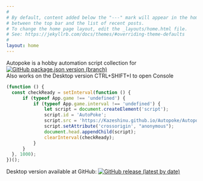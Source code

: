 ```yaml
---
#
# By default, content added below the "---" mark will appear in the home page
# between the top bar and the list of recent posts.
# To change the home page layout, edit the _layouts/home.html file.
# See: https://jekyllrb.com/docs/themes/#overriding-theme-defaults
#
layout: home
---
```


Autopoke is a hobby automation script collection for [![GitHub package.json version (branch)](https://img.shields.io/github/package-json/v/pokeclicker/pokeclicker/master?label=Pokeclicker.com)](https://www.pokeclicker.com/)<br/>
Also works on the Desktop version CTRL+SHIFT+I to open Console  
  ```js
(function () {
    const checkReady = setInterval(function () {
        if (typeof App.game !== 'undefined') {
            if (typeof App.game.interval !== 'undefined') {
                let script = document.createElement('script');
                script.id = 'AutoPoke';
                script.src = 'https://Kazeshinu.github.io/Autopoke/Autopoke.js';
                script.setAttribute('crossorigin', "anonymous");
                document.head.appendChild(script);
                clearInterval(checkReady);
            }
        }
    }, 1000);
})();
  ```
  
Desktop version available at GitHub: [![GitHub release (latest by date)](https://img.shields.io/github/v/release/RedSparr0w/Pokeclicker-desktop?label=Pokeclicker-desktop&logo=Github)](https://github.com/RedSparr0w/Pokeclicker-desktop/releases)
